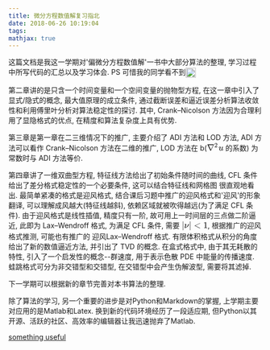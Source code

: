 ```yaml
---
title: 微分方程数值解复习指北
date: 2018-06-26 10:19:04
tags:
mathjax: true
---
```


<div  id='write'  class = 'is-node show-fences-line-number'><p>这篇文档是我这一学期对&#39;偏微分方程数值解&#39;一书中大部分算法的整理, 学习过程中所写代码的汇总以及学习体会. PS 可惜我的同学看不到<img src="https://assets-cdn.github.com/images/icons/emoji/unicode/1f61d.png" height="20" width="20" align="absmiddle"></p><p>第二章讲的是只含一个时间变量和一个空间变量的抛物型方程, 在这一章中引入了显式/隐式的概念, 最大值原理的成立条件, 通过截断误差和逼近误差分析算法收敛性和利用傅里叶分析对算法稳定性的探讨. 其中, Crank–Nicolson 方法因为合理利用了显隐格式的优点, 在精度和算法复杂度上具有优势.</p><p>第三章是第一章在二三维情况下的推广, 主要介绍了 ADI 方法和 LOD 方法, ADI 方法可以看作 Crank–Nicolson 方法在二维的推广, LOD 方法在 b(<span class="MathJax_Preview"></span><span class="MathJax_SVG" id="MathJax-Element-1-Frame" tabindex="-1" style="font-size: 100%; display: inline-block;"><svg xmlns:xlink="http://www.w3.org/1999/xlink" width="4.317ex" height="2.419ex" viewBox="0 -935.7 1858.6 1041.5" role="img" focusable="false" style="vertical-align: -0.246ex;"><defs><path stroke-width="0" id="E1-MJMAIN-2207" d="M46 676Q46 679 51 683H781Q786 679 786 676Q786 674 617 326T444 -26Q439 -33 416 -33T388 -26Q385 -22 216 326T46 676ZM697 596Q697 597 445 597T193 596Q195 591 319 336T445 80L697 596Z"></path><path stroke-width="0" id="E1-MJMAIN-32" d="M109 429Q82 429 66 447T50 491Q50 562 103 614T235 666Q326 666 387 610T449 465Q449 422 429 383T381 315T301 241Q265 210 201 149L142 93L218 92Q375 92 385 97Q392 99 409 186V189H449V186Q448 183 436 95T421 3V0H50V19V31Q50 38 56 46T86 81Q115 113 136 137Q145 147 170 174T204 211T233 244T261 278T284 308T305 340T320 369T333 401T340 431T343 464Q343 527 309 573T212 619Q179 619 154 602T119 569T109 550Q109 549 114 549Q132 549 151 535T170 489Q170 464 154 447T109 429Z"></path><path stroke-width="0" id="E1-MJMATHI-75" d="M21 287Q21 295 30 318T55 370T99 420T158 442Q204 442 227 417T250 358Q250 340 216 246T182 105Q182 62 196 45T238 27T291 44T328 78L339 95Q341 99 377 247Q407 367 413 387T427 416Q444 431 463 431Q480 431 488 421T496 402L420 84Q419 79 419 68Q419 43 426 35T447 26Q469 29 482 57T512 145Q514 153 532 153Q551 153 551 144Q550 139 549 130T540 98T523 55T498 17T462 -8Q454 -10 438 -10Q372 -10 347 46Q345 45 336 36T318 21T296 6T267 -6T233 -11Q189 -11 155 7Q103 38 103 113Q103 170 138 262T173 379Q173 380 173 381Q173 390 173 393T169 400T158 404H154Q131 404 112 385T82 344T65 302T57 280Q55 278 41 278H27Q21 284 21 287Z"></path></defs><g stroke="currentColor" fill="currentColor" stroke-width="0" transform="matrix(1 0 0 -1 0 0)"><use xmlns:xlink="http://www.w3.org/1999/xlink" xlink:href="#E1-MJMAIN-2207" x="0" y="0"></use><use transform="scale(0.707)" xmlns:xlink="http://www.w3.org/1999/xlink" xlink:href="#E1-MJMAIN-32" x="1178" y="513"></use><use xmlns:xlink="http://www.w3.org/1999/xlink" xlink:href="#E1-MJMATHI-75" x="1286" y="0"></use></g></svg></span><script type="math/tex" id="MathJax-Element-1">\nabla^2 u</script> 的系数) 为常数时与 ADI 方法等价.</p><p>第四章讲了一维双曲型方程, 特征线方法给出了初始条件随时间的曲线, CFL 条件给出了差分格式稳定性的一个必要条件, 这可以结合特征线和网格图 很直观地看出. 最简单紧凑的格式是迎风格式, 结合课后习题中推广的迎风格式和&#39;迎风&#39;的形象翻译, 可以理解成风越大(特征线越斜), 依赖区域就被吹得越远(为了满足 CFL 条件). 由于迎风格式是线性插值, 精度只有一阶, 故可用上一时间层的三点做二阶逼近, 此即为 Lax–Wendroff 格式, 为满足 CFL 条件, 需要 <span class="MathJax_Preview"></span><span class="MathJax_SVG" id="MathJax-Element-2-Frame" tabindex="-1" style="font-size: 100%; display: inline-block;"><svg xmlns:xlink="http://www.w3.org/1999/xlink" width="6.781ex" height="2.66ex" viewBox="0 -832 2919.6 1145.2" role="img" focusable="false" style="vertical-align: -0.728ex;"><defs><path stroke-width="0" id="E2-MJMAIN-7C" d="M139 -249H137Q125 -249 119 -235V251L120 737Q130 750 139 750Q152 750 159 735V-235Q151 -249 141 -249H139Z"></path><path stroke-width="0" id="E2-MJMATHI-3BD" d="M74 431Q75 431 146 436T219 442Q231 442 231 434Q231 428 185 241L137 51H140L150 55Q161 59 177 67T214 86T261 119T312 165Q410 264 445 394Q458 442 496 442Q509 442 519 434T530 411Q530 390 516 352T469 262T388 162T267 70T106 5Q81 -2 71 -2Q66 -2 59 -1T51 1Q45 5 45 11Q45 13 88 188L132 364Q133 377 125 380T86 385H65Q59 391 59 393T61 412Q65 431 74 431Z"></path><path stroke-width="0" id="E2-MJMAIN-3C" d="M694 -11T694 -19T688 -33T678 -40Q671 -40 524 29T234 166L90 235Q83 240 83 250Q83 261 91 266Q664 540 678 540Q681 540 687 534T694 519T687 505Q686 504 417 376L151 250L417 124Q686 -4 687 -5Q694 -11 694 -19Z"></path><path stroke-width="0" id="E2-MJMAIN-31" d="M213 578L200 573Q186 568 160 563T102 556H83V602H102Q149 604 189 617T245 641T273 663Q275 666 285 666Q294 666 302 660V361L303 61Q310 54 315 52T339 48T401 46H427V0H416Q395 3 257 3Q121 3 100 0H88V46H114Q136 46 152 46T177 47T193 50T201 52T207 57T213 61V578Z"></path></defs><g stroke="currentColor" fill="currentColor" stroke-width="0" transform="matrix(1 0 0 -1 0 0)"><use xmlns:xlink="http://www.w3.org/1999/xlink" xlink:href="#E2-MJMAIN-7C" x="0" y="0"></use><use xmlns:xlink="http://www.w3.org/1999/xlink" xlink:href="#E2-MJMATHI-3BD" x="278" y="0"></use><use xmlns:xlink="http://www.w3.org/1999/xlink" xlink:href="#E2-MJMAIN-7C" x="808" y="0"></use><use xmlns:xlink="http://www.w3.org/1999/xlink" xlink:href="#E2-MJMAIN-3C" x="1363" y="0"></use><use xmlns:xlink="http://www.w3.org/1999/xlink" xlink:href="#E2-MJMAIN-31" x="2419" y="0"></use></g></svg></span><script type="math/tex" id="MathJax-Element-2">\vert\nu\vert < 1</script>, 根据推广的迎风格式推测, 可能也有推广的 迎风Lax–Wendroff 格式. 有限体积格式从积分的角度给出了新的数值逼近方法, 并引出了 TVD 的概念. 在盒式格式中, 由于其无耗散的特性, 引入了一个启发性的概念--群速度, 用于表示色散 PDE 中能量的传播速度. 蛙跳格式可分为非交错型和交错型, 在交错型中会产生伪解波型, 需要将其滤掉.</p><p>下一学期可以根据新的章节完善对本书算法的整理.</p><p>除了算法的学习, 另一个重要的进步是对Python和Markdown的掌握, 上学期主要对应用的是Matlab和Latex. 换到新的代码环境经历了一段适应期, 但Python以其开源、活跃的社区、高效率的编辑器让我迅速抛弃了Matlab.</p>

[something useful](./more.html  "Awesome")

